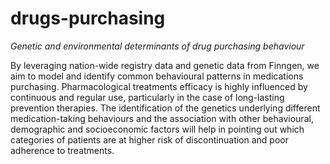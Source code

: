# drugs-purchasing
*Genetic and environmental determinants of drug purchasing behaviour*

By leveraging nation-wide registry data and genetic data from Finngen, we aim to model and identify common behavioural patterns in medications purchasing. Pharmacological treatments efficacy is highly influenced by continuous and regular use, particularly in the case of long-lasting prevention therapies. The identification of the genetics underlying different medication-taking behaviours and the association with other behavioural, demographic and socioeconomic factors will help in pointing out which categories of patients are at higher risk of discontinuation and poor adherence to treatments.
